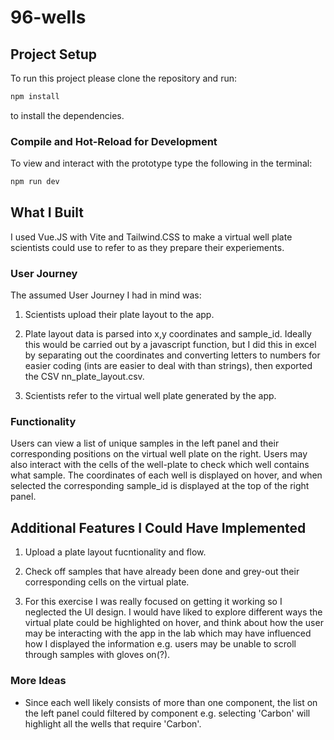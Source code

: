 # 96-wells


## Project Setup
To run this project please clone the repository and run:

```sh
npm install
```
to install the dependencies.

### Compile and Hot-Reload for Development
To view and interact with the prototype type the following in the terminal:

```sh
npm run dev
```
## What I Built
I used Vue.JS with Vite and Tailwind.CSS to make a virtual well plate scientists could use to refer to as they prepare their experiements.

### User Journey
The assumed User Journey I had in mind was:

1. Scientists upload their plate layout to the app.

2. Plate layout data is parsed into x,y coordinates and sample_id. Ideally this would be carried out by a javascript function, but I did this in excel by separating out the coordinates and converting letters to numbers for easier coding (ints are easier to deal with than strings), then exported the CSV nn_plate_layout.csv.

3. Scientists refer to the virtual well plate generated by the app.

### Functionality
Users can view a list of unique samples in the left panel and their corresponding positions on the virtual well plate on the right. Users may also interact with the cells of the well-plate to check which well contains what sample. The coordinates of each well is displayed on hover, and when selected the corresponding sample_id is displayed at the top of the right panel. 

## Additional Features I Could Have Implemented
1. Upload a plate layout fucntionality and flow.

2. Check off samples that have already been done and grey-out their corresponding cells on the virtual plate.

3. For this exercise I was really focused on getting it working so I neglected the UI design. I would have liked to explore different ways the virtual plate could be highlighted on hover, and think about how the user may be interacting with the app in the lab which may have influenced how I displayed the information e.g. users may be unable to scroll through samples with gloves on(?).

### More Ideas
- Since each well likely consists of more than one component, the list on the left panel could filtered by component e.g. selecting 'Carbon' will highlight all the wells that require 'Carbon'.